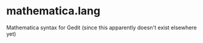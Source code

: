 # mathematica.lang
Mathematica syntax for Gedit (since this apparently doesn't exist elsewhere yet)
